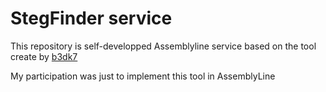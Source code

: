 # StegFinder service
This repository is self-developped Assemblyline service based on the tool create by [b3dk7](https://github.com/b3dk7/StegExpose)

My participation was just to implement this tool in AssemblyLine